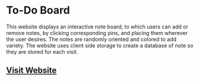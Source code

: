 # To-Do Board
This website displays an interactive note board; to which users can add or remove notes, by clicking corresponding pins, and placing them wherever the user desires. The notes are randomly oriented and colored to add variety. The website uses client side storage to create a database of note so they are stored for each visit.

## [Visit Website](https://levi-b4.github.io/noteBoard/index.html)
